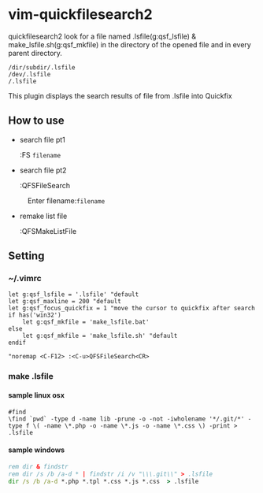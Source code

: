 # vim-quickfilesearch2

quickfilesearch2 look for a file named .lsfile(g:qsf_lsfile) & make_lsfile.sh(g:qsf_mkfile) in the directory of the opened file and in every parent directory.

```
/dir/subdir/.lsfile
/dev/.lsfile
/.lsfile
```

This plugin displays the search results of file from .lsfile into Quickfix

## How to use

- search file pt1

	:FS `filename`

- search file pt2

	:QFSFileSearch

	&nbsp;&nbsp;&nbsp;&nbsp;Enter filename:`filename`


- remake list file

	:QFSMakeListFile

## Setting

### ~/.vimrc

```vim
let g:qsf_lsfile = '.lsfile' "default
let g:qsf_maxline = 200 "default
let g:qsf_focus_quickfix = 1 "move the cursor to quickfix after search
if has('win32')
	let g:qsf_mkfile = 'make_lsfile.bat'
else
	let g:qsf_mkfile = 'make_lsfile.sh' "default
endif

"noremap <C-F12> :<C-u>QFSFileSearch<CR>
```

### make .lsfile

#### sample linux osx

```shell
#find
\find `pwd` -type d -name lib -prune -o -not -iwholename '*/.git/*' -type f \( -name \*.php -o -name \*.js -o -name \*.css \) -print > .lsfile
```

#### sample windows

```bat
rem dir & findstr
rem dir /s /b /a-d * | findstr /i /v "\\\.git\\" > .lsfile
dir /s /b /a-d *.php *.tpl *.css *.js *.css  > .lsfile
```

